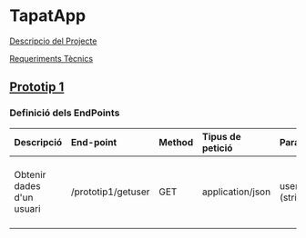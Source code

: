 # TapatApp

[Descripcio del Projecte](descTapatApp.md)

[Requeriments Tècnics](reqTecTapatApp.md)

## [Prototip 1](/charts/diagrama.mermaid)

### Definició dels EndPoints
| Descripció  | End-point     | Method     |Tipus de petició|Parametres| resposta|
| :---        |  :---        |  :---        |  :---         |  :---     |  :--- | 
| Obtenir dades d'un usuari  | /prototip1/getuser|GET | application/json   |  username (string) |  {   "email": "prova@gmail.com",   "id": 1,   "password":  "12345",   "username": "usuari1" }      |
